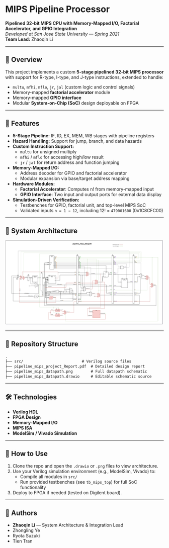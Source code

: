 # MIPS Pipeline Processor

**Pipelined 32-bit MIPS CPU with Memory-Mapped I/O, Factorial Accelerator, and GPIO Integration**  
*Developed at San Jose State University — Spring 2021*  
**Team Lead:** Zhaoqin Li

---

## 📌 Overview

This project implements a custom **5-stage pipelined 32-bit MIPS processor** with support for R-type, I-type, and J-type instructions, extended to handle:

- `multu`, `mfhi`, `mflo`, `jr`, `jal` (custom logic and control signals)
- Memory-mapped **factorial accelerator** module
- Memory-mapped **GPIO interface**
- Modular **System-on-Chip (SoC)** design deployable on FPGA

---

## 🧠 Features

- **5-Stage Pipeline:** IF, ID, EX, MEM, WB stages with pipeline registers
- **Hazard Handling:** Support for jump, branch, and data hazards
- **Custom Instruction Support:**  
  - `multu` for unsigned multiply  
  - `mfhi` / `mflo` for accessing high/low result  
  - `jr` / `jal` for return address and function jumping  
- **Memory-Mapped I/O:**  
  - Address decoder for GPIO and factorial accelerator  
  - Modular expansion via base/target address mapping  
- **Hardware Modules:**  
  - **Factorial Accelerator**: Computes n! from memory-mapped input  
  - **GPIO Interface**: Two input and output ports for external data display  
- **Simulation-Driven Verification:**  
  - Testbenches for GPIO, factorial unit, and top-level MIPS SoC  
  - Validated inputs `n = 1 → 12`, including 12! = `479001600` (0x1C8CFC00)

---

## 🧪 System Architecture

![Datapath Diagram](pipeline_mips_datapath.png)

---

## 📁 Repository Structure

```
.
├── src/                          # Verilog source files
├── pipeline_mips_project_Report.pdf  # Detailed design report
├── pipeline_mips_datapath.png        # Full datapath schematic
├── pipeline_mips_datapath.drawio     # Editable schematic source
```

---

## 🛠️ Technologies

- **Verilog HDL**
- **FPGA Design**
- **Memory-Mapped I/O**
- **MIPS ISA**
- **ModelSim / Vivado Simulation**

---

## 🚀 How to Use

1. Clone the repo and open the `.drawio` or `.png` files to view architecture.
2. Use your Verilog simulation environment (e.g., ModelSim, Vivado) to:
   - Compile all modules in `src/`
   - Run provided testbenches (see `tb_mips_top`) for full SoC functionality
3. Deploy to FPGA if needed (tested on Digilent board).

---

## 📄 Authors

- **Zhaoqin Li** — System Architecture & Integration Lead  
- Zhongling Ye  
- Ryota Suzuki  
- Tien Tran
